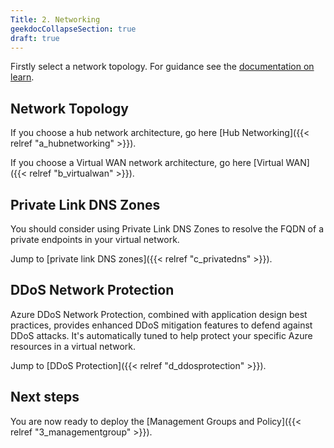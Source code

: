 ```yaml
---
Title: 2. Networking
geekdocCollapseSection: true
draft: true
---
```


Firstly select a network topology.
For guidance see the [documentation on learn](https://learn.microsoft.com/azure/cloud-adoption-framework/ready/azure-best-practices/define-an-azure-network-topology).

## Network Topology

If you choose a hub network architecture, go here [Hub Networking]({{< relref "a_hubnetworking" >}}).

If you choose a Virtual WAN network architecture, go here [Virtual WAN]({{< relref "b_virtualwan" >}}).

## Private Link DNS Zones

You should consider using Private Link DNS Zones to resolve the FQDN of a private endpoints in your virtual network.

Jump to [private link DNS zones]({{< relref "c_privatedns" >}}).

## DDoS Network Protection

Azure DDoS Network Protection, combined with application design best practices, provides enhanced DDoS mitigation features to defend against DDoS attacks.
It's automatically tuned to help protect your specific Azure resources in a virtual network.

Jump to [DDoS Protection]({{< relref "d_ddosprotection" >}}).

## Next steps

You are now ready to deploy the [Management Groups and Policy]({{< relref "3_managementgroup" >}}).
